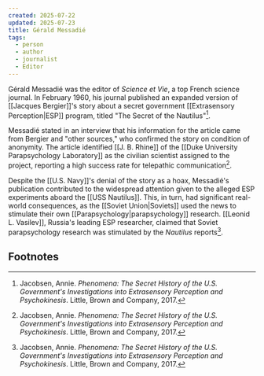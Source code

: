 ```yaml
---
created: 2025-07-22
updated: 2025-07-23
title: Gérald Messadié
tags:
  - person
  - author
  - journalist
  - Editor
---
```


Gérald Messadié was the editor of *Science et Vie*, a top French science journal. In February 1960, his journal published an expanded version of [[Jacques Bergier]]'s story about a secret government [[Extrasensory Perception|ESP]] program, titled "The Secret of the Nautilus"[^1].

Messadié stated in an interview that his information for the article came from Bergier and "other sources," who confirmed the story on condition of anonymity. The article identified [[J. B. Rhine]] of the [[Duke University Parapsychology Laboratory]] as the civilian scientist assigned to the project, reporting a high success rate for telepathic communication[^1].

Despite the [[U.S. Navy]]'s denial of the story as a hoax, Messadié's publication contributed to the widespread attention given to the alleged ESP experiments aboard the [[USS Nautilus]]. This, in turn, had significant real-world consequences, as the [[Soviet Union|Soviets]] used the news to stimulate their own [[Parapsychology|parapsychology]] research. [[Leonid L. Vasilev]], Russia's leading ESP researcher, claimed that Soviet parapsychology research was stimulated by the *Nautilus* reports[^1].

## Footnotes
[^1]: Jacobsen, Annie. *Phenomena: The Secret History of the U.S. Government's Investigations into Extrasensory Perception and Psychokinesis*. Little, Brown and Company, 2017.
